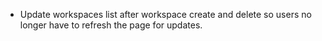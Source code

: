 - Update workspaces list after workspace create and delete so users no longer have to refresh the page for updates.